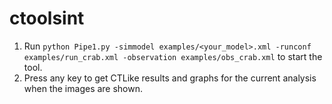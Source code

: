 # ctoolsint

1. Run `python Pipe1.py -simmodel examples/<your_model>.xml -runconf examples/run_crab.xml -observation examples/obs_crab.xml` to start the tool.
2. Press any key to get CTLike results and graphs for the current analysis when the images are shown.
